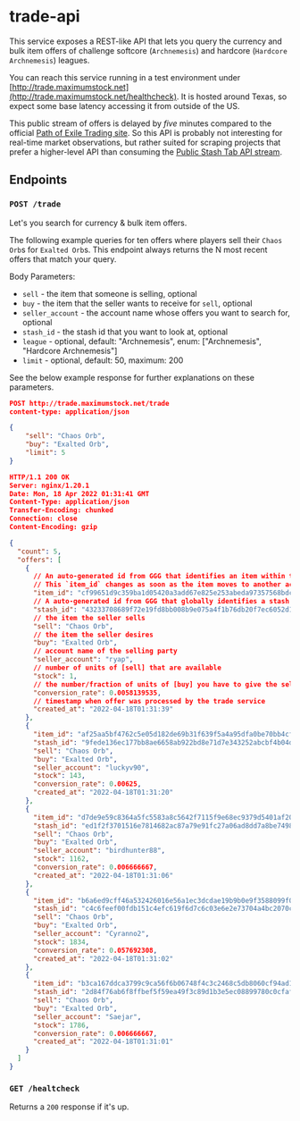# trade-api

This service exposes a REST-like API that lets you query the currency and bulk item offers of
challenge softcore (`Archnemesis`) and hardcore (`Hardcore Archnemesis`) leagues.

You can reach this service running in a test environment under [http://trade.maximumstock.net](http://trade.maximumstock.net/healthcheck).
It is hosted around Texas, so expect some base latency accessing it from outside of the US.

This public stream of offers is delayed by *five* minutes compared to the official [Path of Exile Trading site](https://pathofexile.com/trade).
So this API is probably not interesting for real-time market observations, but rather suited for scraping projects that prefer a higher-level API
than consuming the [Public Stash Tab API stream](https://www.pathofexile.com/developer/docs/reference#publicstashes).

## Endpoints

### `POST /trade`

Let's you search for currency & bulk item offers.

The following example queries for ten offers where players sell their `Chaos Orb`s for `Exalted Orb`s.
This endpoint always returns the N most recent offers that match your query.

Body Parameters:

- `sell` - the item that someone is selling, optional
- `buy` - the item that the seller wants to receive for `sell`, optional
- `seller_account` - the account name whose offers you want to search for, optional
- `stash_id` - the stash id that you want to look at, optional
- `league` - optional, default: "Archnemesis", enum: ["Archnemesis", "Hardcore Archnemesis"]
- `limit` - optional, default: 50, maximum: 200

See the below example response for further explanations on these parameters.

```json
POST http://trade.maximumstock.net/trade
content-type: application/json

{
    "sell": "Chaos Orb",
    "buy": "Exalted Orb",
    "limit": 5
}
```

```json
HTTP/1.1 200 OK
Server: nginx/1.20.1
Date: Mon, 18 Apr 2022 01:31:41 GMT
Content-Type: application/json
Transfer-Encoding: chunked
Connection: close
Content-Encoding: gzip

{
  "count": 5,
  "offers": [
    {
      // An auto-generated id from GGG that identifies an item within the context of the owning account.
      // This `item_id` changes as soon as the item moves to another account.
      "item_id": "cf99651d9c359ba1d05420a3add67e825e253abeda97357568bdce697346a27a",
      // A auto-generated id from GGG that globally identifies a stash across all accounts.
      "stash_id": "43233708689f72e19fd8bb008b9e075a4f1b76db20f7ec6052d120cfaa444531",
      // the item the seller sells
      "sell": "Chaos Orb",
      // the item the seller desires
      "buy": "Exalted Orb",
      // account name of the selling party
      "seller_account": "гуар",
      // number of units of [sell] that are available
      "stock": 1,
      // the number/fraction of units of [buy] you have to give the seller for one unit of [sell]
      "conversion_rate": 0.0058139535,
      // timestamp when offer was processed by the trade service
      "created_at": "2022-04-18T01:31:39"
    },
    {
      "item_id": "af25aa5bf4762c5e05d182de69b31f639f5a4a95dfa0be70bb4cf93bbe097694",
      "stash_id": "9fede136ec177bb8ae6658ab922bd8e71d7e343252abcbf4b04da06d0b58b49e",
      "sell": "Chaos Orb",
      "buy": "Exalted Orb",
      "seller_account": "luckyv90",
      "stock": 143,
      "conversion_rate": 0.00625,
      "created_at": "2022-04-18T01:31:20"
    },
    {
      "item_id": "d7de9e59c8364a5fc5583a8c5642f7115f9e68ec9379d5401af203b08f15cd34",
      "stash_id": "ed1f2f3701516e7814682ac87a79e91fc27a06ad8dd7a8be7498be42b01bc66d",
      "sell": "Chaos Orb",
      "buy": "Exalted Orb",
      "seller_account": "birdhunter88",
      "stock": 1162,
      "conversion_rate": 0.006666667,
      "created_at": "2022-04-18T01:31:06"
    },
    {
      "item_id": "b6a6ed9cff46a532426016e56a1ec3dcdae19b9b0e9f3588099f072dc04a43c4",
      "stash_id": "c4c6feef00fdb151c4efc619f6d7c6c03e6e2e73704a4bc2070c6f3d0b4c30be",
      "sell": "Chaos Orb",
      "buy": "Exalted Orb",
      "seller_account": "Cyranno2",
      "stock": 1834,
      "conversion_rate": 0.057692308,
      "created_at": "2022-04-18T01:31:02"
    },
    {
      "item_id": "b3ca167ddca3799c9ca56f6b06748f4c3c2468c5db8060cf94ad140f03c1b3c9",
      "stash_id": "2d84f76ab6f8ffbef5f59ea49f3c89d1b3e5ec08899780c0cfaf1e9ebdfb7a01",
      "sell": "Chaos Orb",
      "buy": "Exalted Orb",
      "seller_account": "Saejar",
      "stock": 1786,
      "conversion_rate": 0.006666667,
      "created_at": "2022-04-18T01:31:01"
    }
  ]
}
```

### `GET /healtcheck`

Returns a `200` response if it's up.
